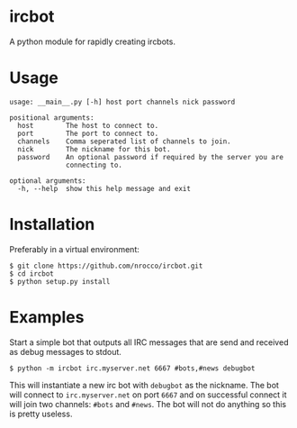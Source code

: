ircbot
======

A python module for rapidly creating ircbots.


Usage
=====

    usage: __main__.py [-h] host port channels nick password

    positional arguments:
      host        The host to connect to.
      port        The port to connect to.
      channels    Comma seperated list of channels to join.
      nick        The nickname for this bot.
      password    An optional password if required by the server you are
                  connecting to.

    optional arguments:
      -h, --help  show this help message and exit


Installation
============

Preferably in a virtual environment:

    $ git clone https://github.com/nrocco/ircbot.git 
    $ cd ircbot
    $ python setup.py install


Examples
========

Start a simple bot that outputs all IRC messages that are send and received as
debug messages to stdout.

    $ python -m ircbot irc.myserver.net 6667 #bots,#news debugbot


This will instantiate a new irc bot with `debugbot` as the nickname. The bot
will connect to `irc.myserver.net` on port `6667` and on successful connect it
will join two channels: `#bots` and `#news`.
The bot will not do anything so this is pretty useless.

